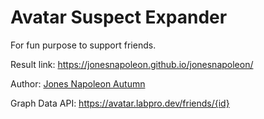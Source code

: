# Avatar Suspect Expander 

For fun purpose to support friends.


Result link: https://jonesnapoleon.github.io/jonesnapoleon/

Author: [Jones Napoleon Autumn](https://jonesnapoleon.com)

Graph Data API: https://avatar.labpro.dev/friends/{id}


